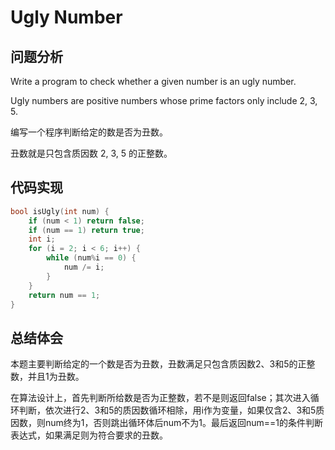 #  Ugly Number

## 问题分析
Write a program to check whether a given number is an ugly number.

Ugly numbers are positive numbers whose prime factors only include 2, 3, 5.

编写一个程序判断给定的数是否为丑数。

丑数就是只包含质因数 2, 3, 5 的正整数。

## 代码实现
``` C
bool isUgly(int num) {
    if (num < 1) return false;
    if (num == 1) return true;
    int i;
    for (i = 2; i < 6; i++) {
        while (num%i == 0) {
            num /= i;
        }
    }
    return num == 1;
}
```

## 总结体会

本题主要判断给定的一个数是否为丑数，丑数满足只包含质因数2、3和5的正整数，并且1为丑数。

在算法设计上，首先判断所给数是否为正整数，若不是则返回false；其次进入循环判断，依次进行2、3和5的质因数循环相除，用i作为变量，如果仅含2、3和5质因数，则num终为1，否则跳出循环体后num不为1。最后返回num==1的条件判断表达式，如果满足则为符合要求的丑数。